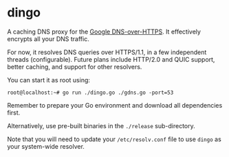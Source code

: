 # dingo

A caching DNS proxy for the [Google DNS-over-HTTPS](https://developers.google.com/speed/public-dns/docs/dns-over-https).
It effectively encrypts all your DNS traffic.

For now, it resolves DNS queries over HTTPS/1.1, in a few independent threads (configurable).
Future plans include HTTP/2.0 and QUIC support, better caching, and support for other resolvers.

You can start it as root using:
```
root@localhost:~# go run ./dingo.go ./gdns.go -port=53
```

Remember to prepare your Go environment and download all dependencies first.

Alternatively, use pre-built binaries in the `./release` sub-directory.

Note that you will need to update your `/etc/resolv.conf` file to use `dingo` as your system-wide resolver.
